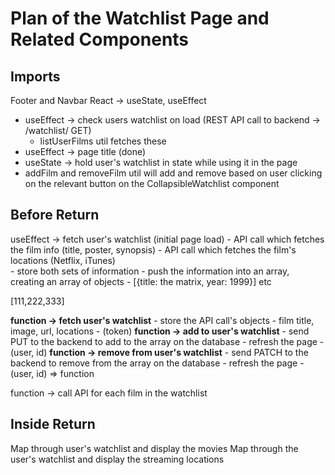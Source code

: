 # Plan of the Watchlist Page and Related Components

## Imports
Footer and Navbar
React -> useState, useEffect
- useEffect -> check users watchlist on load (REST API call to backend -> /watchlist/ GET)
  - listUserFilms util fetches these
- useEffect -> page title (done)
- useState -> hold user's watchlist in state while using it in the page
- addFilm and removeFilm util will add and remove based on user clicking on the relevant button on the CollapsibleWatchlist component

## Before Return

useEffect -> fetch user's watchlist (initial page load)
    - API call which fetches the film info (title, poster, synopsis)
    - API call which fetches the film's locations (Netflix, iTunes)  
    - store both sets of information
      - push the information into an array, creating an array of objects
        - [{title: the matrix, year: 1999}] etc

[111,222,333]

**function -> fetch user's watchlist**
    - store the API call's objects - film title, image, url, locations
    - (token)
**function -> add to user's watchlist**
    - send PUT to the backend to add to the array on the database
    - refresh the page
    - (user, id)
**function -> remove from user's watchlist**
    - send PATCH to the backend to remove from the array on the database
    - refresh the page
    - (user, id) => function

function -> call API for each film in the watchlist


## Inside Return

Map through user's watchlist and display the movies
Map through the user's watchlist and display the streaming locations
